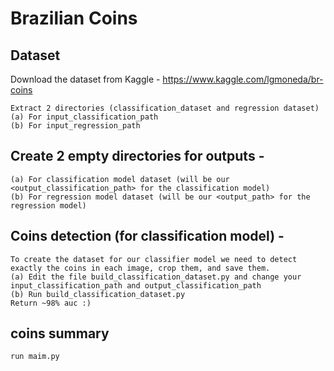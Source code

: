 # Brazilian Coins


## Dataset
Download the dataset from Kaggle - https://www.kaggle.com/lgmoneda/br-coins

    Extract 2 directories (classification_dataset and regression dataset) 
    (a) For input_classification_path 
    (b) For input_regression_path
    
## Create 2 empty directories for outputs -  
    (a) For classification model dataset (will be our <output_classification_path> for the classification model) 
    (b) For regression model dataset (will be our <output_path> for the regression model)
## Coins detection (for classification model) - 
    To create the dataset for our classifier model we need to detect exactly the coins in each image, crop them, and save them. 
    (a) Edit the file build_classification_dataset.py and change your input_classification_path and output_classification_path 
    (b) Run build_classification_dataset.py
    Return ~98% auc :)
##  coins summary
    run maim.py
